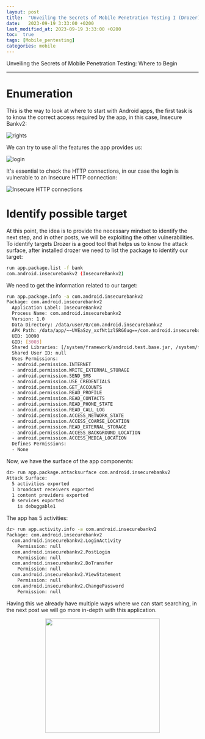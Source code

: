 ```yaml
---
layout: post
title:  "Unveiling the Secrets of Mobile Penetration Testing I (Drozer)"  
date:   2023-09-19 3:33:00 +0200
last_modified_at: 2023-09-19 3:33:00 +0200
toc:  true
tags: [Mobile_pentesting]
categories: mobile
---
```


Unveiling the Secrets of Mobile Penetration Testing: Where to Begin

---

# Enumeration

This is the way to look at where to start with Android apps, the first task is to know the correct access required by the app, in this case, Insecure Bankv2:

![rights](https://github.com/b3nj1-1/blog/assets/76759292/73f3761b-520b-434f-82e4-d7e05c9d8dc8)

We can try to use all the features  the app provides us:

![login](https://github.com/b3nj1-1/blog/assets/76759292/c564a4bb-2d2c-4fda-8a80-a74ad8f42b1e)

It's essential to check the HTTP connections, in our case the login is vulnerable to an Insecure HTTP connection:

![Insecure HTTP connections](https://github.com/b3nj1-1/blog/assets/76759292/eb4f13d6-51a7-469a-98f9-961bedc84add)

# Identify possible target

At this point, the idea is to provide the necessary mindset to identify the next step, and in other posts, we will be exploiting the other vulnerabilities. To identify targets Drozer is a good tool that helps us to know the attack surface, after installed drozer we need to list the package to identify our target:

```bash
run app.package.list -f bank
com.android.insecurebankv2 (InsecureBankv2)
```

We need to get the information related to our target:

```bash
run app.package.info -a com.android.insecurebankv2
Package: com.android.insecurebankv2
  Application Label: InsecureBankv2
  Process Name: com.android.insecurebankv2
  Version: 1.0
  Data Directory: /data/user/0/com.android.insecurebankv2
  APK Path: /data/app/~~UVEaSzy_xxfNt1zlSRG6ug==/com.android.insecurebankv2-t3869NLICXxUlJQTiGUewA==/base.apk
  UID: 10090
  GID: [3003]
  Shared Libraries: [/system/framework/android.test.base.jar, /system/framework/org.apache.http.legacy.jar]
  Shared User ID: null
  Uses Permissions:  
  - android.permission.INTERNET
  - android.permission.WRITE_EXTERNAL_STORAGE
  - android.permission.SEND_SMS
  - android.permission.USE_CREDENTIALS
  - android.permission.GET_ACCOUNTS
  - android.permission.READ_PROFILE
  - android.permission.READ_CONTACTS
  - android.permission.READ_PHONE_STATE
  - android.permission.READ_CALL_LOG
  - android.permission.ACCESS_NETWORK_STATE
  - android.permission.ACCESS_COARSE_LOCATION
  - android.permission.READ_EXTERNAL_STORAGE
  - android.permission.ACCESS_BACKGROUND_LOCATION
  - android.permission.ACCESS_MEDIA_LOCATION
  Defines Permissions:
  - None
```


Now, we have the surface of the app components:

```bash
dz> run app.package.attacksurface com.android.insecurebankv2
Attack Surface:
  5 activities exported
  1 broadcast receivers exported
  1 content providers exported
  0 services exported
    is debuggable1
```

The app has 5 activities:

```bash
dz> run app.activity.info -a com.android.insecurebankv2
Package: com.android.insecurebankv2
  com.android.insecurebankv2.LoginActivity
    Permission: null
  com.android.insecurebankv2.PostLogin
    Permission: null
  com.android.insecurebankv2.DoTransfer
    Permission: null
  com.android.insecurebankv2.ViewStatement
    Permission: null
  com.android.insecurebankv2.ChangePassword
    Permission: null
```

Having this we already have multiple ways where we can start searching, in the next post we will go more in-depth with this application.

<p align="center">
<img src="https://tenor.com/view/typing-petty-fast-cloudy-with-a-chance-of-meatballs-flint-lockwood-gif-4907824.gif" width="300" height="300" />
</p>

